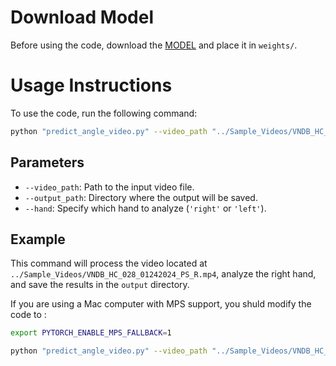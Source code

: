 # Download Model 

Before using the code, download the [MODEL](https://www.dropbox.com/scl/fi/e143as8hakhz2emdalqif/best.pt?rlkey=bfbz8rgjqtwxcy68ixht8q36m&st=moez9nu7&dl=0)  and place it in ```weights/```.

# Usage Instructions

To use the code, run the following command:

```bash
python "predict_angle_video.py" --video_path "../Sample_Videos/VNDB_HC_028_01242024_PS_R.mp4" --output_path "output" --hand 'right'
```

## Parameters

- `--video_path`: Path to the input video file.
- `--output_path`: Directory where the output will be saved.
- `--hand`: Specify which hand to analyze (`'right'` or `'left'`).

## Example

This command will process the video located at `../Sample_Videos/VNDB_HC_028_01242024_PS_R.mp4`, analyze the right hand, and save the results in the `output` directory.

If  you are using a Mac computer with MPS support, you shuld modify the code to :

```bash
export PYTORCH_ENABLE_MPS_FALLBACK=1

python "predict_angle_video.py" --video_path "../Sample_Videos/VNDB_HC_028_01242024_PS_R.mp4" --output_path "output" --hand 'right'
```